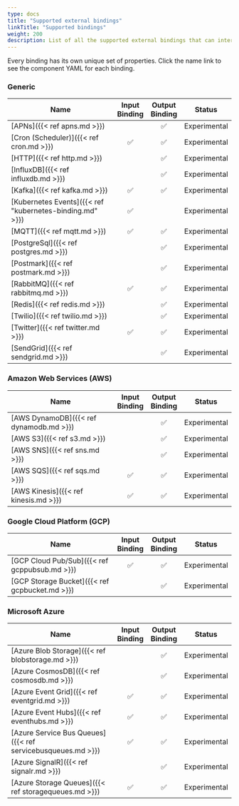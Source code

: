 ```yaml
---
type: docs
title: "Supported external bindings"
linkTitle: "Supported bindings"
weight: 200
description: List of all the supported external bindings that can interface with Dapr
---
```


Every binding has its own unique set of properties. Click the name link to see the component YAML for each binding.

### Generic

| Name | Input<br>Binding | Output<br>Binding | Status |
|------|:----------------:|:-----------------:|--------|
| [APNs]({{< ref apns.md >}}) |  | ✅ | Experimental |
| [Cron (Scheduler)]({{< ref cron.md >}}) | ✅ | ✅ | Experimental |
| [HTTP]({{< ref http.md >}})           |    | ✅ | Experimental |
| [InfluxDB]({{< ref influxdb.md >}})       |    | ✅ | Experimental |
| [Kafka]({{< ref kafka.md >}})         | ✅ | ✅ | Experimental |
| [Kubernetes Events]({{< ref "kubernetes-binding.md" >}}) | ✅ |    | Experimental |
| [MQTT]({{< ref mqtt.md >}})           | ✅ | ✅ | Experimental |
| [PostgreSql]({{< ref postgres.md >}})       |    | ✅ | Experimental |
| [Postmark]({{< ref postmark.md >}})       |    | ✅ | Experimental |
| [RabbitMQ]({{< ref rabbitmq.md >}})   | ✅ | ✅ | Experimental |
| [Redis]({{< ref redis.md >}})         |    | ✅ | Experimental |
| [Twilio]({{< ref twilio.md >}})       |    | ✅ | Experimental |
| [Twitter]({{< ref twitter.md >}})       | ✅ | ✅ | Experimental |
| [SendGrid]({{< ref sendgrid.md >}})       |    | ✅ | Experimental |

### Amazon Web Services (AWS)

| Name | Input<br>Binding | Output<br>Binding | Status |
|------|:----------------:|:-----------------:|--------|
| [AWS DynamoDB]({{< ref dynamodb.md >}}) |    | ✅ | Experimental |
| [AWS S3]({{< ref s3.md >}})             |    | ✅ | Experimental |
| [AWS SNS]({{< ref sns.md >}})           |    | ✅ | Experimental |
| [AWS SQS]({{< ref sqs.md >}})           | ✅ | ✅ | Experimental |
| [AWS Kinesis]({{< ref kinesis.md >}})   | ✅ | ✅ | Experimental |

### Google Cloud Platform (GCP)

| Name | Input<br>Binding | Output<br>Binding | Status |
|------|:----------------:|:-----------------:|--------|
| [GCP Cloud Pub/Sub]({{< ref gcppubsub.md >}})  | ✅ | ✅ | Experimental |
| [GCP Storage Bucket]({{< ref gcpbucket.md >}}) |     | ✅ | Experimental |

### Microsoft Azure

| Name | Input<br>Binding | Output<br>Binding | Status |
|------|:----------------:|:-----------------:|--------|
| [Azure Blob Storage]({{< ref blobstorage.md >}})            |    | ✅ | Experimental |
| [Azure CosmosDB]({{< ref cosmosdb.md >}})                   |    | ✅ | Experimental |
| [Azure Event Grid]({{< ref eventgrid.md >}})                | ✅ | ✅ | Experimental |
| [Azure Event Hubs]({{< ref eventhubs.md >}})                 | ✅ | ✅ | Experimental |
| [Azure Service Bus Queues]({{< ref servicebusqueues.md >}}) | ✅ | ✅ | Experimental |
| [Azure SignalR]({{< ref signalr.md >}})                     |    | ✅ | Experimental |
| [Azure Storage Queues]({{< ref storagequeues.md >}})        | ✅ | ✅ | Experimental |
